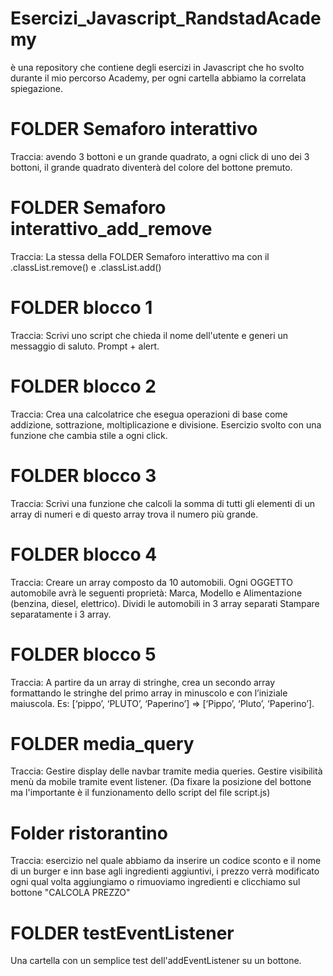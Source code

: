# Esercizi_Javascript_RandstadAcademy 
è una repository che contiene degli esercizi in Javascript che ho svolto durante il mio percorso Academy, per ogni cartella abbiamo la correlata spiegazione.

# FOLDER Semaforo interattivo
Traccia: avendo 3 bottoni e un grande quadrato, a ogni click di uno dei 3 bottoni, il grande quadrato diventerà del colore del bottone premuto.

# FOLDER Semaforo interattivo_add_remove
Traccia: La stessa della FOLDER Semaforo interattivo ma con il .classList.remove() e .classList.add()

# FOLDER blocco 1 
Traccia: Scrivi uno script che chieda il nome dell'utente e generi un messaggio di saluto. Prompt + alert.

# FOLDER blocco 2
Traccia: Crea una calcolatrice che esegua operazioni di base come addizione, sottrazione, moltiplicazione e divisione. Esercizio svolto con una funzione che cambia stile a ogni click.

# FOLDER blocco 3
Traccia: Scrivi una funzione che calcoli la somma di tutti gli elementi di un array di numeri e di questo array trova il numero più grande.

# FOLDER blocco 4
Traccia: Creare un array composto da 10 automobili. Ogni OGGETTO automobile avrà le seguenti proprietà: Marca, Modello e Alimentazione (benzina, diesel, elettrico). Dividi le automobili in 3 array separati Stampare separatamente i 3 array.

# FOLDER blocco 5 
Traccia: A partire da un array di stringhe, crea un secondo array formattando le stringhe del primo array in minuscolo e con l’iniziale maiuscola. Es: [‘pippo’, ‘PLUTO’, ‘Paperino’] => [‘Pippo’, ‘Pluto’, ‘Paperino’].

# FOLDER media_query
Traccia: Gestire display delle navbar tramite media queries. Gestire visibilità menù da mobile tramite event listener.
(Da fixare la posizione del bottone ma l'importante è il funzionamento dello script del file script.js)

# Folder ristorantino
Traccia: esercizio nel quale abbiamo da inserire un codice sconto e il nome di un burger e inn base agli ingredienti aggiuntivi, i prezzo verrà modificato ogni qual volta aggiungiamo o rimuoviamo ingredienti e clicchiamo sul bottone "CALCOLA PREZZO"

# FOLDER testEventListener
Una cartella con un semplice test dell'addEventListener su un bottone.
